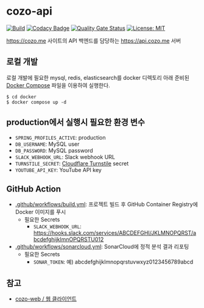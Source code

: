 # cozo-api

[![Build](https://github.com/crizin/cozo-api/actions/workflows/build.yml/badge.svg)](https://github.com/crizin/cozo-api/actions)
[![Codacy Badge](https://app.codacy.com/project/badge/Grade/65868e91fbd848e78f587d314aba85ec)](https://app.codacy.com/gh/crizin/cozo-api/dashboard?utm_source=gh&utm_medium=referral&utm_content=&utm_campaign=Badge_grade)
[![Quality Gate Status](https://sonarcloud.io/api/project_badges/measure?project=crizin_cozo-api&metric=alert_status)](https://sonarcloud.io/summary/overall?id=crizin_cozo-api)
[![License: MIT](https://img.shields.io/github/license/crizin/cozo-api)](https://opensource.org/licenses/MIT)

https://cozo.me 사이트의 API 백엔드를 담당하는 https://api.cozo.me 서버

## 로컬 개발

로컬 개발에 필요한 mysql, redis, elasticsearch를 docker 디렉토리 아래 준비된 [Docker Compose](docker/docker-compose.yml) 파일을 이용하여 실행한다.

```shell
$ cd docker
$ docker compose up -d
```

## production에서 실행시 필요한 환경 변수

- `SPRING_PROFILES_ACTIVE`: production
- `DB_USERNAME`: MySQL user
- `DB_PASSWORD`: MySQL password
- `SLACK_WEBHOOK_URL`: Slack webhook URL
- `TURNSTILE_SECRET`: [Cloudflare Turnstile](https://www.cloudflare.com/products/turnstile/) secret
- `YOUTUBE_API_KEY`: YouTube API key

## GitHub Action

- [.github/workflows/build.yml](.github/workflows/build.yml): 프로젝트 빌드 후 GitHub Container Registry에 Docker 이미지를 푸시
    - 필요한 Secrets
        - `SLACK_WEBHOOK_URL`: https://hooks.slack.com/services/ABCDEFGHI/JKLMNOPQRST/abcdefghijklmnOPQRSTU012
- [.github/workflows/sonarcloud.yml](.github/workflows/sonarcloud.yml): SonarCloud에 정적 분석 결과 리포팅
    - 필요한 Secrets
        - `SONAR_TOKEN`: 예) abcdefghijklmnopqrstuvwxyz0123456789abcd

## 참고

- [cozo-web / 웹 클라이언트](https://github.com/crizin/cozo-web)
